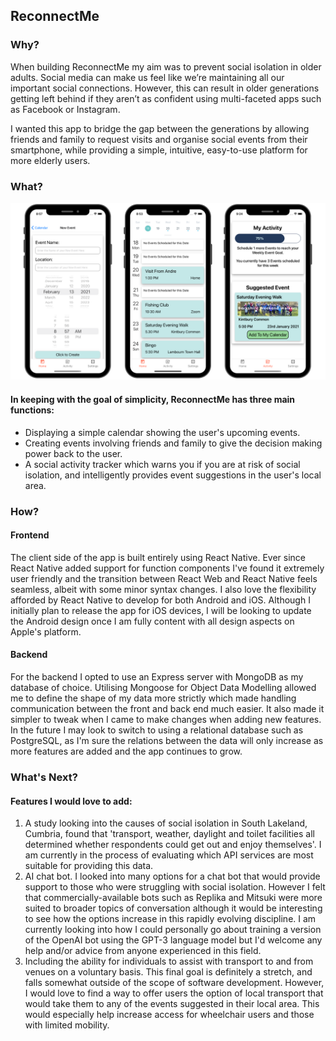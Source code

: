 ## ReconnectMe
### Why?
When building ReconnectMe my aim was to prevent social isolation in older adults. Social media can make us feel like we’re maintaining all our important social connections. However, this can result in older generations getting left behind if they aren’t as confident using multi-faceted apps such as Facebook or Instagram.

I wanted this app to bridge the gap between the generations by allowing friends and family to request visits and organise social events from their smartphone, while providing a simple, intuitive, easy-to-use platform for more elderly users. 

### What?
![3 Screenshots highlighting the key functions of ReconnectMe](https://github.com/JMPoulton33/ReconnectMe/blob/main/assets/ReconnectMe%20github%20white.png "3 Main Functions")
#### In keeping with the goal of simplicity, ReconnectMe has three main functions:
* Displaying a simple calendar showing the user's upcoming events.
* Creating events involving friends and family to give the decision making power back to the user.
* A social activity tracker which warns you if you are at risk of social isolation, and intelligently provides event suggestions in the user's local area.

### How?
#### Frontend
The client side of the app is built entirely using React Native. Ever since React Native added support for function components I've found it extremely user friendly and the transition between React Web and React Native feels seamless, albeit with some minor syntax changes. I also love the flexibility afforded by React Native to develop for both Android and iOS. Although I initially plan to release the app for iOS devices, I will be looking to update the Android design once I am fully content with all design aspects on Apple's platform.

#### Backend
For the backend I opted to use an Express server with MongoDB as my database of choice. Utilising Mongoose for Object Data Modelling allowed me to define the shape of my data more strictly which made handling communication between the front and back end much easier. It also made it simpler to tweak when I came to make changes when adding new features. In the future I may look to switch to using a relational database such as PostgreSQL, as I'm sure the relations between the data will only increase as more features are added and the app continues to grow.


### What's Next?
#### Features I would love to add: 
1. A study looking into the causes of social isolation in South Lakeland, Cumbria, found that 'transport, weather, daylight and toilet facilities all determined whether respondents could get out and enjoy themselves'. I am currently in the process of evaluating which API services are most suitable for providing this data. 
2. AI chat bot. I looked into many options for a chat bot that would provide support to those who were struggling with social isolation. However I felt that commercially-available bots such as Replika and Mitsuki were more suited to broader topics of conversation although it would be interesting to see how the options increase in this rapidly evolving discipline. I am currently looking into how I could personally go about training a version of the OpenAI bot using the GPT-3 language model but I'd welcome any help and/or advice from anyone experienced in this field.
3. Including the ability for individuals to assist with transport to and from venues on a voluntary basis. This final goal is definitely a stretch, and falls somewhat outside of the scope of software development. However, I would love to find a way to offer users the option of local transport that would take them to any of the events suggested in their local area. This would especially help increase access for wheelchair users and those with limited mobility.
